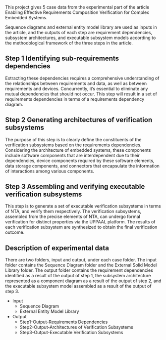 
This project gives 5 case data from the experimental part of the article Enabling Effective Requirements Composition Verification for Complex Embedded Systems.

Sequence diagrams and external entity model library are used as inputs in the article, and the outputs of each step are requirement dependencies, subsystem architectures, and executable subsystem models according to the methodological framework of the three steps in the article.

<h2>Step 1 Identifying sub-requirements dependencies</h2>
    Extracting these dependencies requires a comprehensive understanding of the relationships between requirements and data, as well as between requirements and devices. Concurrently, it’s essential to eliminate any mutual dependencies that should not occur. This step will result in a set of requirements dependencies in terms
of a requirements dependency diagram.

<h2>Step 2 Generating architectures of verification subsystems</h2>
    The purpose of this step is to clearly define the constituents of the verification subsystems based on the requirements dependencies. Considering the architecture of embedded systems, these components include software components that are interdependent due to their dependencies, device components required by these software elements, data storage components, and connectors that encapsulate the information of interactions among various components.

<h2>Step 3 Assembling and verifying executable verification subsystems</h2> 
    This step is to generate a set of executable verification subsystems in terms of NTA, and verify them respectively. The verification subsystems, assembled from the precise elements of NTA, can undergo formal verification for distinct properties via the UPPAAL platform. The results of each verification subsystem are synthesized to obtain the final verification outcome.

<h2>Description of experimental data</h2>
    There are two folders, input and output, under each case folder. The input folder contains the Sequence Diagram folder and the External Solid Model Library folder. The output folder contains the requirement dependencies identified as a result of the output of step 1, the subsystem architecture represented as a component diagram as a result of the output of step 2, and the executable subsystem model assembled as a result of the output of step 3.

- Input
    - Sequence Diagram
    - External Entity Model Library
- Output
    - Step1-Output-Requirements Dependencies
    - Step2-Output-Architectures of Verification Subsystems
    - Step3-Output-Executable Verification Subsystems


